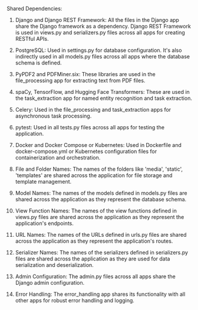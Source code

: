 Shared Dependencies:

1. Django and Django REST Framework: All the files in the Django app share the Django framework as a dependency. Django REST Framework is used in views.py and serializers.py files across all apps for creating RESTful APIs.

2. PostgreSQL: Used in settings.py for database configuration. It's also indirectly used in all models.py files across all apps where the database schema is defined.

3. PyPDF2 and PDFMiner.six: These libraries are used in the file_processing app for extracting text from PDF files.

4. spaCy, TensorFlow, and Hugging Face Transformers: These are used in the task_extraction app for named entity recognition and task extraction.

5. Celery: Used in the file_processing and task_extraction apps for asynchronous task processing.

6. pytest: Used in all tests.py files across all apps for testing the application.

7. Docker and Docker Compose or Kubernetes: Used in Dockerfile and docker-compose.yml or Kubernetes configuration files for containerization and orchestration.

8. File and Folder Names: The names of the folders like 'media', 'static', 'templates' are shared across the application for file storage and template management.

9. Model Names: The names of the models defined in models.py files are shared across the application as they represent the database schema.

10. View Function Names: The names of the view functions defined in views.py files are shared across the application as they represent the application's endpoints.

11. URL Names: The names of the URLs defined in urls.py files are shared across the application as they represent the application's routes.

12. Serializer Names: The names of the serializers defined in serializers.py files are shared across the application as they are used for data serialization and deserialization.

13. Admin Configuration: The admin.py files across all apps share the Django admin configuration.

14. Error Handling: The error_handling app shares its functionality with all other apps for robust error handling and logging.